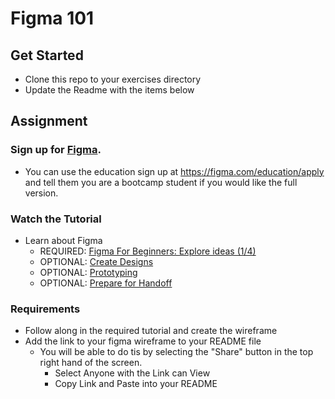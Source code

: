 # Figma 101

## Get Started
- Clone this repo to your exercises directory
- Update the Readme with the items below

## Assignment

### Sign up for [Figma](https://figma.com). 
  - You can use the education sign up at https://figma.com/education/apply and tell them you are a bootcamp student if you would like the full version.
  
### Watch the Tutorial
- Learn about Figma
  - REQUIRED: [Figma For Beginners: Explore ideas (1/4)](https://youtu.be/dXQ7IHkTiMM)
  - OPTIONAL: [Create Designs](https://youtu.be/wvFd-z7jSaA)
  - OPTIONAL: [Prototyping](https://youtu.be/lTIeZ2ahEkQ)
  - OPTIONAL: [Prepare for Handoff](https://youtu.be/EQ_FL6u8EyM)

### Requirements
- Follow along in the required tutorial and create the wireframe
- Add the link to your figma wireframe to your README file
  - You will be able to do tis by selecting the "Share" button in the top right hand of the screen.
    - Select Anyone with the Link can View
    - Copy Link and Paste into your README
